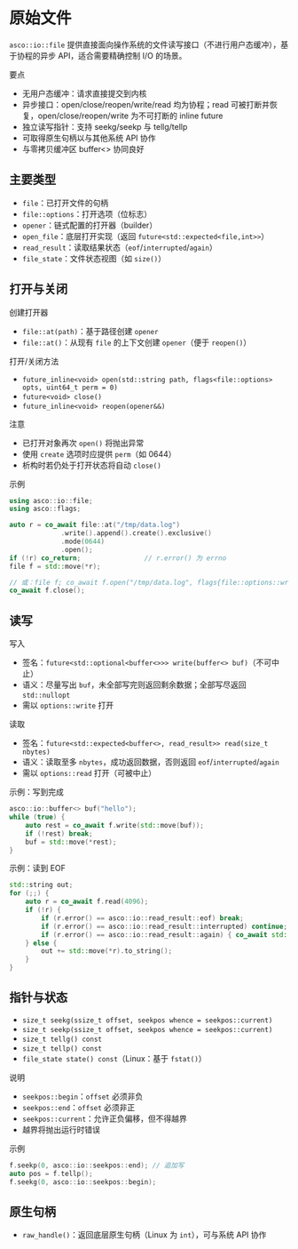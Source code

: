 # 原始文件

`asco::io::file` 提供直接面向操作系统的文件读写接口（不进行用户态缓冲），基于协程的异步 API，适合需要精确控制 I/O 的场景。

要点

- 无用户态缓冲：请求直接提交到内核
- 异步接口：open/close/reopen/write/read 均为协程；read 可被打断并恢复，open/close/reopen/write 为不可打断的 inline future
- 独立读写指针：支持 seekg/seekp 与 tellg/tellp
- 可取得原生句柄以与其他系统 API 协作
- 与零拷贝缓冲区 buffer<> 协同良好

## 主要类型

- `file`：已打开文件的句柄
- `file::options`：打开选项（位标志）
- `opener`：链式配置的打开器（builder）
- `open_file`：底层打开实现（返回 `future<std::expected<file,int>>`）
- `read_result`：读取结果状态（`eof`/`interrupted`/`again`）
- `file_state`：文件状态视图（如 `size()`）

## 打开与关闭

创建打开器

- `file::at(path)`：基于路径创建 `opener`
- `file::at()`：从现有 `file` 的上下文创建 `opener`（便于 `reopen()`）

打开/关闭方法

- `future_inline<void> open(std::string path, flags<file::options> opts, uint64_t perm = 0)`
- `future<void> close()`
- `future_inline<void> reopen(opener&&)`

注意

- 已打开对象再次 `open()` 将抛出异常
- 使用 `create` 选项时应提供 `perm`（如 0644）
- 析构时若仍处于打开状态将自动 `close()`

示例

```cpp
using asco::io::file;
using asco::flags;

auto r = co_await file::at("/tmp/data.log")
             .write().append().create().exclusive()
             .mode(0644)
             .open();
if (!r) co_return;                // r.error() 为 errno
file f = std::move(*r);

// 或：file f; co_await f.open("/tmp/data.log", flags{file::options::write}, 0644);
co_await f.close();
```

## 读写

写入

- 签名：`future<std::optional<buffer<>>> write(buffer<> buf)`（不可中止）
- 语义：尽量写出 `buf`，未全部写完则返回剩余数据；全部写尽返回 `std::nullopt`
- 需以 `options::write` 打开

读取

- 签名：`future<std::expected<buffer<>, read_result>> read(size_t nbytes)`
- 语义：读取至多 `nbytes`，成功返回数据，否则返回 `eof`/`interrupted`/`again`
- 需以 `options::read` 打开（可被中止）

示例：写到完成

```cpp
asco::io::buffer<> buf("hello");
while (true) {
    auto rest = co_await f.write(std::move(buf));
    if (!rest) break;
    buf = std::move(*rest);
}
```

示例：读到 EOF

```cpp
std::string out;
for (;;) {
    auto r = co_await f.read(4096);
    if (!r) {
        if (r.error() == asco::io::read_result::eof) break;
        if (r.error() == asco::io::read_result::interrupted) continue;
        if (r.error() == asco::io::read_result::again) { co_await std::suspend_always{}; continue; }
    } else {
        out += std::move(*r).to_string();
    }
}
```

## 指针与状态

- `size_t seekg(ssize_t offset, seekpos whence = seekpos::current)`
- `size_t seekp(ssize_t offset, seekpos whence = seekpos::current)`
- `size_t tellg() const`
- `size_t tellp() const`
- `file_state state() const`（Linux：基于 `fstat()`）

说明

- `seekpos::begin`：`offset` 必须非负
- `seekpos::end`：`offset` 必须非正
- `seekpos::current`：允许正负偏移，但不得越界
- 越界将抛出运行时错误

示例

```cpp
f.seekp(0, asco::io::seekpos::end); // 追加写
auto pos = f.tellp();
f.seekg(0, asco::io::seekpos::begin);
```

## 原生句柄

- `raw_handle()`：返回底层原生句柄（Linux 为 `int`），可与系统 API 协作
